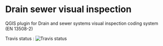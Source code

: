 # Drain sewer visual inspection

QGIS plugin for Drain and sewer systems visual inspection coding system (EN 13508-2)

Travis status : ![Travis status](https://api.travis-ci.org/3liz/qgis_drain_sewer_visual_inspection.svg?branch=master)